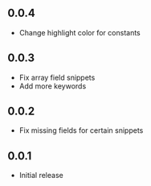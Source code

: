 ## 0.0.4
- Change highlight color for constants

## 0.0.3
- Fix array field snippets
- Add more keywords

## 0.0.2
- Fix missing fields for certain snippets

## 0.0.1
- Initial release